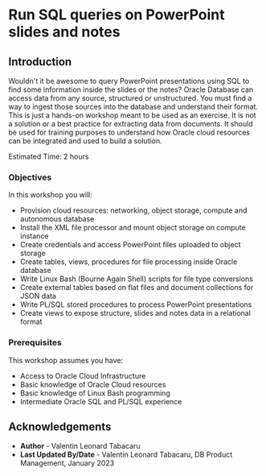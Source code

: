 # Run SQL queries on PowerPoint slides and notes

## Introduction

Wouldn't it be awesome to query PowerPoint presentations using SQL to find some information inside the slides or the notes? Oracle Database can access data from any source, structured or unstructured. You must find a way to ingest those sources into the database and understand their format. This is just a hands-on workshop meant to be used as an exercise. It is not a solution or a best practice for extracting data from documents. It should be used for training purposes to understand how Oracle cloud resources can be integrated and used to build a solution.

Estimated Time: 2 hours

### Objectives

In this workshop you will:
* Provision cloud resources: networking, object storage, compute and autonomous database
* Install the XML file processor and mount object storage on compute instance
* Create credentials and access PowerPoint files uploaded to object storage
* Create tables, views, procedures for file processing inside Oracle database
* Write Linux Bash (Bourne Again Shell) scripts for file type conversions
* Create external tables based on flat files and document collections for JSON data
* Write PL/SQL stored procedures to process PowerPoint presentations
* Create views to expose structure, slides and notes data in a relational format

### Prerequisites

This workshop assumes you have:
* Access to Oracle Cloud Infrastructure
* Basic knowledge of Oracle Cloud resources
* Basic knowledge of Linux Bash programming
* Intermediate Oracle SQL and PL/SQL experience

## Acknowledgements

- **Author** - Valentin Leonard Tabacaru
- **Last Updated By/Date** - Valentin Leonard Tabacaru, DB Product Management, January 2023

